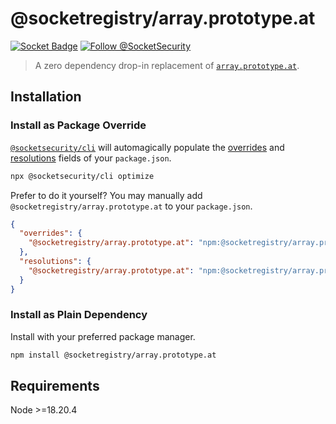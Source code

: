 # @socketregistry/array.prototype.at

[![Socket Badge](https://socket.dev/api/badge/npm/package/@socketregistry/array.prototype.at)](https://socket.dev/npm/package/@socketregistry/array.prototype.at)
[![Follow @SocketSecurity](https://img.shields.io/twitter/follow/SocketSecurity?style=social)](https://twitter.com/SocketSecurity)

> A zero dependency drop-in replacement of
> [`array.prototype.at`](https://www.npmjs.com/package/array.prototype.at).

## Installation

### Install as Package Override

[`@socketsecurity/cli`](https://www.npmjs.com/package/@socketsecurity/cli) will
automagically populate the
[overrides](https://docs.npmjs.com/cli/v9/configuring-npm/package-json#overrides)
and [resolutions](https://yarnpkg.com/configuration/manifest#resolutions) fields
of your `package.json`.

```sh
npx @socketsecurity/cli optimize
```

Prefer to do it yourself? You may manually add
`@socketregistry/array.prototype.at` to your `package.json`.

```json
{
  "overrides": {
    "@socketregistry/array.prototype.at": "npm:@socketregistry/array.prototype.at@^1"
  },
  "resolutions": {
    "@socketregistry/array.prototype.at": "npm:@socketregistry/array.prototype.at@^1"
  }
}
```

### Install as Plain Dependency

Install with your preferred package manager.

```sh
npm install @socketregistry/array.prototype.at
```

## Requirements

Node &gt;=18.20.4
